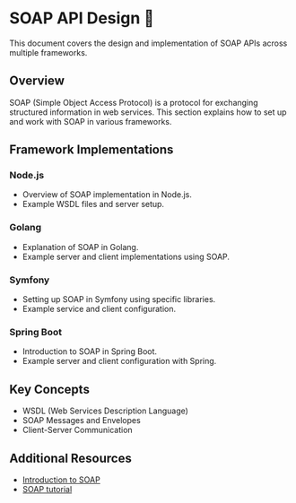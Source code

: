 
# SOAP API Design 🧼

This document covers the design and implementation of SOAP APIs across multiple frameworks.

## Overview
SOAP (Simple Object Access Protocol) is a protocol for exchanging structured information in web services. This section explains how to set up and work with SOAP in various frameworks.

## Framework Implementations

### Node.js
- Overview of SOAP implementation in Node.js.
- Example WSDL files and server setup.

### Golang
- Explanation of SOAP in Golang.
- Example server and client implementations using SOAP.

### Symfony
- Setting up SOAP in Symfony using specific libraries.
- Example service and client configuration.

### Spring Boot
- Introduction to SOAP in Spring Boot.
- Example server and client configuration with Spring.

## Key Concepts
- WSDL (Web Services Description Language)
- SOAP Messages and Envelopes
- Client-Server Communication

## Additional Resources
- [Introduction to SOAP](https://www.w3schools.com/xml/xml_soap.asp)
- [SOAP tutorial](https://www.tutorialspoint.com/soap/index.htm)
